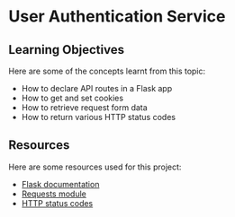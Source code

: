 # User Authentication Service

## Learning Objectives
Here are some of the concepts learnt from this topic:
- How to declare API routes in a Flask app
- How to get and set cookies
- How to retrieve request form data
- How to return various HTTP status codes

## Resources
Here are some resources used for this project:

- [Flask documentation](https://flask-user.readthedocs.io/en/latest/data_models.html)
- [Requests module](https://requests.kennethreitz.org/en/latest/user/quickstart/)
- [HTTP status codes](https://www.w3.org/Protocols/rfc2616/rfc2616-sec10.html)